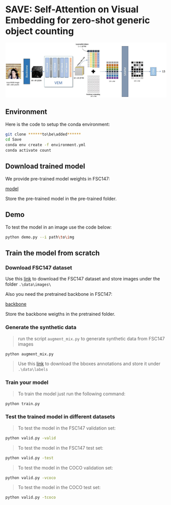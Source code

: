 # SAVE: Self-Attention on Visual Embedding for zero-shot generic object counting  

![img](overview.jpg)
## Environment 
Here is the code to setup the conda environment:
```bash
git clone ******to\be\added******
cd Save
conda env create -f environment.yml
conda activate count
```
## Download trained model
We provide pre-trained model weights in FSC147:

[model](https://drive.google.com/file/d/1wvARqtm7dA28f5Hs5zlETF5OlkeT4osY/view?usp=drive_link)

Store the pre-trained model in the pre-trained folder. 


## Demo
To test the model in an image use the code below:
```bash
python demo.py --i path\to\img
```
## Train the model from scratch

### Download FSC147 dataset
Use this [link](https://drive.google.com/file/d/1ymDYrGs9DSRicfZbSCDiOu0ikGDh5k6S/view?usp=sharing) to download the FSC147 dataset and store images under the folder `.\data\images\`  

Also you need the pretrained backbone in FSC147:

[backbone](https://drive.google.com/file/d/1xnouES1ZJ0qJoubpWjNCHmbNtc6Jn2lu/view?usp=sharing)

Store the backbone weigths in the pretrained folder.
### Generate the synthetic data
>run the script `augment_mix.py` to generate synthetic data from FSC147 images
```bash
python augment_mix.py
```
>Use this [link](https://drive.google.com/file/d/1JAt5w5GrXn2V_rndw0RVHszttHUHofBP/view?usp=sharing) to download the bboxes annotations and store it under `.\data\labels`
### Train your model
>To train the model just run the following command:
```bash
python train.py
```
### Test the trained model in different datasets

>To test the model in the FSC147 validation set:
```bash
python valid.py -valid
```

>To test the model in the FSC147 test set:
```bash
python valid.py -test
```
>To test the model in the COCO validation set:
```bash
python valid.py -vcoco
```
>To test the model in the COCO test set:
```bash
python valid.py -tcoco
```